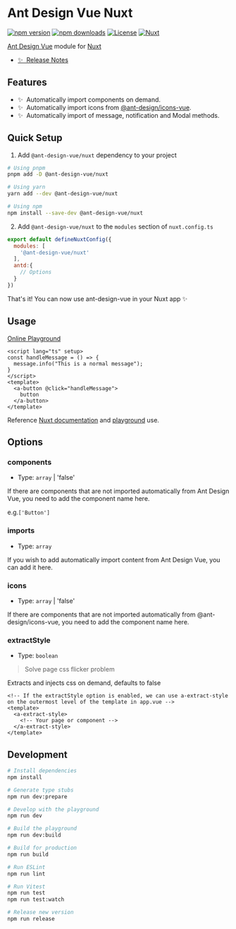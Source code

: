 <!--
Get your module up and running quickly.

Find and replace all on all files (CMD+SHIFT+F):
- Name: Ant Design Vue Nuxt
- Package name: @ant-design-vue/nuxt
- Description: My new Nuxt module
-->

# Ant Design Vue Nuxt

[![npm version][npm-version-src]][npm-version-href]
[![npm downloads][npm-downloads-src]][npm-downloads-href]
[![License][license-src]][license-href]
[![Nuxt][nuxt-src]][nuxt-href]

[Ant Design Vue](https://www.antdv.com) module for [Nuxt](https://nuxt.com/)

- [✨ &nbsp;Release Notes](/CHANGELOG.md)
<!-- - [🏀 Online playground](https://stackblitz.com/github/your-org/@ant-design-vue/nuxt?file=playground%2Fapp.vue) -->
<!-- - [📖 &nbsp;Documentation](https://example.com) -->

## Features

<!-- Highlight some of the features your module provide here -->
- ✨ &nbsp;Automatically import components on demand.
- ✨ &nbsp;Automatically import icons from [@ant-design/icons-vue](https://github.com/ant-design/ant-design-icons/tree/master/packages/icons-vue).
- ✨ &nbsp;Automatically import of message, notification and Modal methods.

## Quick Setup

1. Add `@ant-design-vue/nuxt` dependency to your project

```bash
# Using pnpm
pnpm add -D @ant-design-vue/nuxt

# Using yarn
yarn add --dev @ant-design-vue/nuxt

# Using npm
npm install --save-dev @ant-design-vue/nuxt
```

2. Add `@ant-design-vue/nuxt` to the `modules` section of `nuxt.config.ts`

```js
export default defineNuxtConfig({
  modules: [
    '@ant-design-vue/nuxt'
  ],
  antd:{
    // Options
  }
})
```

That's it! You can now use ant-design-vue in your Nuxt app ✨


## Usage

[Online Playground](https://stackblitz.com/~/github.com/antdv-pro/antdv-nuxt-starter)

```vue
<script lang="ts" setup>
const handleMessage = () => {
  message.info("This is a normal message");
}
</script>
<template>
  <a-button @click="handleMessage">
    button
  </a-button>
</template>
```
Reference [Nuxt documentation](https://nuxt.com/docs/guide/directory-structure/components) and [playground](./playground/app.vue) use.

## Options

### components

* Type: `array` | 'false'

If there are components that are not imported automatically from Ant Design Vue, you need to add the component name here.

e.g.`['Button']`

### imports

* Type: `array`

If you wish to add automatically import content from Ant Design Vue, you can add it here.

### icons

* Type: `array` | 'false'

If there are components that are not imported automatically from @ant-design/icons-vue, you need to add the component name here.


### extractStyle

* Type: `boolean`

> Solve page css flicker problem

Extracts and injects css on demand, defaults to false

```vue
<!-- If the extractStyle option is enabled, we can use a-extract-style on the outermost level of the template in app.vue -->
<template>
  <a-extract-style>
    <!-- Your page or component -->
  </a-extract-style>
</template>
```


## Development

```bash
# Install dependencies
npm install

# Generate type stubs
npm run dev:prepare

# Develop with the playground
npm run dev

# Build the playground
npm run dev:build

# Build for production
npm run build

# Run ESLint
npm run lint

# Run Vitest
npm run test
npm run test:watch

# Release new version
npm run release
```

<!-- Badges -->
[npm-version-src]: https://img.shields.io/npm/v/@ant-design-vue/nuxt/latest.svg?style=flat&colorA=18181B&colorB=28CF8D
[npm-version-href]: https://npmjs.com/package/@ant-design-vue/nuxt

[npm-downloads-src]: https://img.shields.io/npm/dm/@ant-design-vue/nuxt.svg?style=flat&colorA=18181B&colorB=28CF8D
[npm-downloads-href]: https://npmjs.com/package/@ant-design-vue/nuxt

[license-src]: https://img.shields.io/npm/l/@ant-design-vue/nuxt.svg?style=flat&colorA=18181B&colorB=28CF8D
[license-href]: https://npmjs.com/package/@ant-design-vue/nuxt

[nuxt-src]: https://img.shields.io/badge/Nuxt-18181B?logo=nuxt.js
[nuxt-href]: https://nuxt.com
